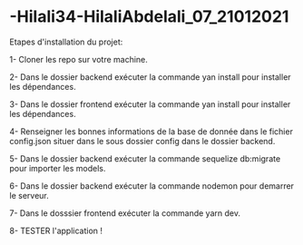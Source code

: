 # -Hilali34-HilaliAbdelali_07_21012021

Etapes d'installation du projet:

1- Cloner les repo sur votre machine.

2- Dans le dossier backend exécuter la commande yan install pour installer les dépendances.

3- Dans le dossier frontend exécuter la commande yan install pour installer les dépendances.

4- Renseigner les bonnes informations de la base de donnée dans le fichier config.json situer dans le sous dossier
config dans le dossier backend.

5- Dans le dossier backend exécuter la commande sequelize db:migrate pour importer les models.

6- Dans le dossier backend exécuter la commande nodemon pour demarrer le serveur.

7- Dans le dosssier frontend exécuter la commande yarn dev.

8- TESTER l'application !


